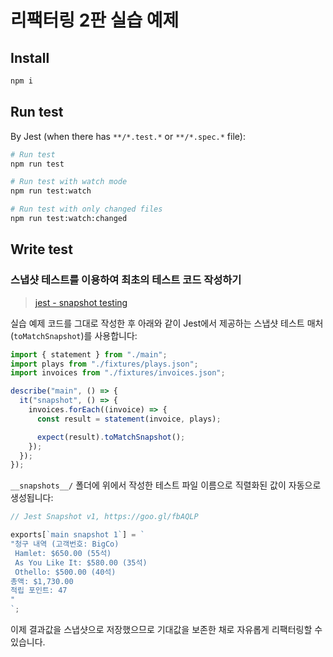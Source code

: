 # 리팩터링 2판 실습 예제

## Install

```bash
npm i
```

## Run test

By Jest (when there has `**/*.test.*` or `**/*.spec.*` file):

```bash
# Run test
npm run test

# Run test with watch mode
npm run test:watch

# Run test with only changed files
npm run test:watch:changed
```

## Write test

### 스냅샷 테스트를 이용하여 최초의 테스트 코드 작성하기

> [jest - snapshot testing](https://jestjs.io/docs/snapshot-testing)

실습 예제 코드를 그대로 작성한 후 아래와 같이 Jest에서 제공하는 스냅샷 테스트 매처(`toMatchSnapshot`)를 사용합니다:

```js
import { statement } from "./main";
import plays from "./fixtures/plays.json";
import invoices from "./fixtures/invoices.json";

describe("main", () => {
  it("snapshot", () => {
    invoices.forEach((invoice) => {
      const result = statement(invoice, plays);

      expect(result).toMatchSnapshot();
    });
  });
});
```

`__snapshots__/` 폴더에 위에서 작성한 테스트 파일 이름으로 직렬화된 값이 자동으로 생성됩니다:

```js
// Jest Snapshot v1, https://goo.gl/fbAQLP

exports[`main snapshot 1`] = `
"청구 내역 (고객번호: BigCo)
 Hamlet: $650.00 (55석)
 As You Like It: $580.00 (35석)
 Othello: $500.00 (40석)
총액: $1,730.00
적립 포인트: 47
"
`;
```

이제 결과값을 스냅샷으로 저장했으므로 기대값을 보존한 채로 자유롭게 리팩터링할 수 있습니다.
